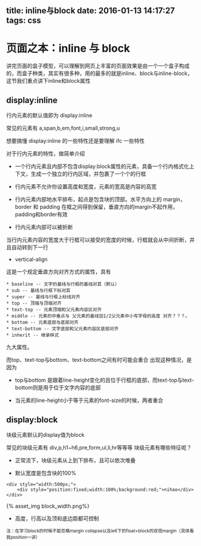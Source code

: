 title: inline与block
date: 2016-01-13 14:17:27
tags: css
---
# 页面之本：inline 与 block

讲完页面的盒子模型，可以理解到网页上丰富的页面效果是由一个一个盒子构成的，而盒子种类，其实有很多种，用的最多的就是inline、block与inline-block，这节我们重点讲下inline和block属性
<!--more-->

## display:inline

行内元素的默认值即为 display:inline


常见的元素有 a,span,b,em,font,i,small,strong,u

想要搞懂 display:inline 的一些特性还是要理解 ifc 一些特性

对于行内元素的特性，做简单介绍

* 一个行内元素且内部不包含display:block属性的元素，具备一个行内格式化上下文，生成一个独立的行内区域，并包裹了一个个的行框

* 行内元素不允许你设置高度和宽度，元素的宽高是内容的高宽

* 行内元素内部地水平排布，起点是包含块的顶部。水平方向上的 margin，border 和 padding 在框之间得到保留，垂直方向的margin不起作用，padding和border有效

* 行内元素内部可以被折断

当行内元素内容的宽度大于行框可以接受的宽度的时候，行框就会从中间折断，并且自动转到下一行

* vertical-align

这是一个规定垂直方向对齐方式的属性，具有

	* baseline -- 文字的基线与行框的基线对其（默认）
	* sub -- 基线与行框下标对其
	* super -- 基线与行框上标线对齐
	* top -- 顶端与顶端对齐
	* text-top -- 元素顶端和父元素内容区对齐
	* middle -- 元素的中垂点与 父元素的基线加1/2父元素中小写字母的高度 对齐？？？。
	* bottom -- 元素底部与底部对齐
	* text-bottom -- 文字底部和父元素内容区底部对齐
	* inherit -- 继承样式

九大属性。

而top、text-top与bottom、text-bottom之间有时可能会重合
出现这种情况，是因为

* top与bottom 是跟着line-height变化的且位于行框的底部，而text-top与text-bottom则是用于位于文字内容的底部

* 当元素的line-height小于等于元素的font-size的时候，两者重合


## display:block

块级元素默认的display值为block

常见的块级元素有 div,p,h1~h6,pre,form,ul,li,hr等等等
块级元素有哪些特征呢？

* 正常流下，块级元素从上到下排布，且可以依次堆叠

* 默认宽度是包含块的100%
```
<div style="width:500px;">
	<div style="position:fixed;width:100%;background:red;">nihao</div>
</div>
```

{% asset_img block_width.png%}

* 高度，行高以及顶和底边距都可控制

<small>注：在学习block的时候不能忽略margin collapse以及ie6下的float+block的双倍margin（具体看我position一讲）</small>